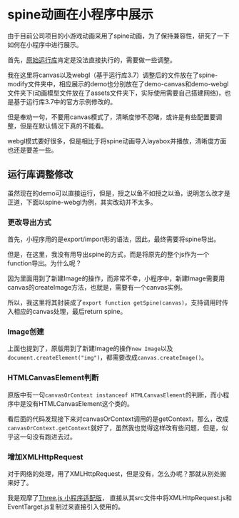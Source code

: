 # spine动画在小程序中展示
由于目前公司项目的小游戏动画采用了spine动画，为了保持兼容性，研究了一下如何在小程序中进行展示。

首先，[原始运行库](https://github.com/EsotericSoftware/spine-runtimes)肯定是没法直接执行的，需要做一些调整。

我在这里将canvas以及webgl（基于运行库3.7）调整后的文件放在了spine-modify文件夹中，相应展示的demo也分别放在了demo-canvas和demo-webgl文件夹下(动画模型文件放在了assets文件夹下，实际使用需要自己搭建网络)，也是基于运行库3.7中的官方示例修改的。

但是奉劝一句，不要用canvas模式了，清晰度惨不忍睹，或许是有些配置要调整，但是在默认情况下真的不能看。

webgl模式要好很多，但是相比于将spine动画导入layabox并播放，清晰度方面也还是要差一些。

## 运行库调整修改
虽然现在的demo可以直接运行，但是，授之以鱼不如授之以渔，说明怎么改才是正道，下面以spine-webgl为例，其实改动并不太多。

### 更改导出方式
首先，小程序用的是export/import形的语法，因此，最终需要将spine导出。

但是，在这里，我没有用导出spine的方式，而是将原先的整个js作为一个function导出。为什么呢？

因为里面用到了新建Image的操作，而非常不幸，小程序中，新建Image需要用canvas的createImage方法，也就是，需要有一个canvas实例。

所以，我这里将其封装成了`export function getSpine(canvas)`，支持调用时传入相应的canvas处理，最后return spine。

### Image创建
上面也提到了，原版用到了新建Image的操作`new Image`以及`document.createElement("img")`，都需要改成`canvas.createImage()`。

### HTMLCanvasElement判断
原版中有一句`canvasOrContext instanceof HTMLCanvasElement`的判断，而小程序中是没有HTMLCanvasElement这个类的。

看后面的代码发现接下来对canvasOrContext调用的是getContext，那么，改成`canvasOrContext.getContext`就好了，虽然我也觉得这样改有些问题，但是，似乎这一句没有跑进去过。

### 增加XMLHttpRequest
对于网络的处理，用了XMLHttpRequest，但是没有，怎么办呢？那就从别处搬来好了。

我是观摩了[Three.js 小程序适配版](https://github.com/wechat-miniprogram/threejs-miniprogram)， 直接从其src文件中将XMLHttpRequest.js和EventTarget.js复制过来直接引入使用的。
